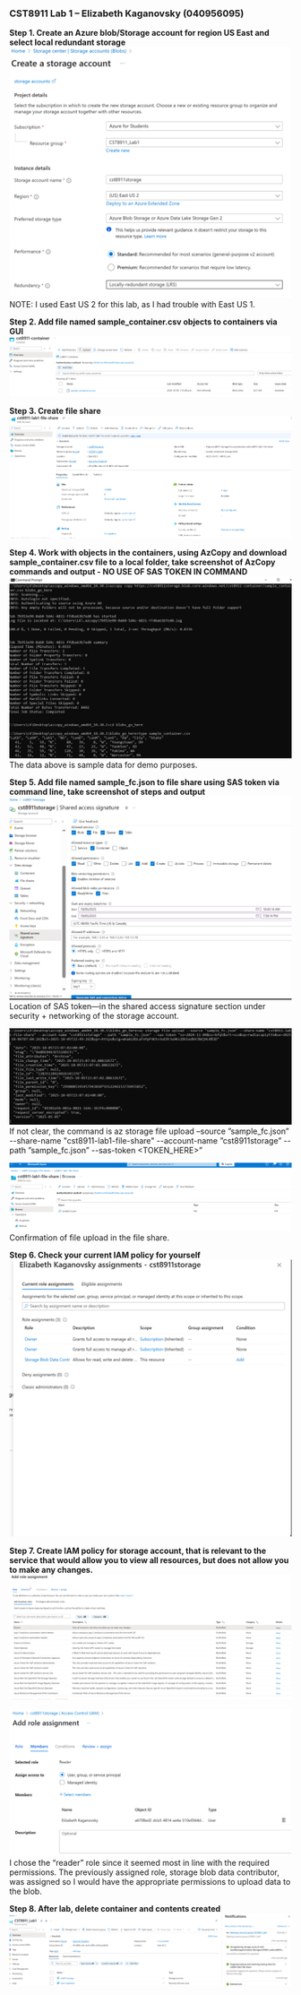 ### CST8911 Lab 1 – Elizabeth Kaganovsky (040956095) 

**Step 1. Create an Azure blob/Storage account for region US East and select local redundant storage**
![image](/Screenshots/Step_1.PNG)
NOTE: I used East US 2 for this lab, as I had trouble with East US 1. 

**Step 2. Add file named sample_container.csv objects to containers via GUI**
![image](/Screenshots/Step_2.PNG)

**Step 3. Create file share**
![image](/Screenshots/Step_3.PNG)

**Step 4. Work with objects in the containers, using AzCopy and download sample_container.csv file to a local folder, take screenshot of AzCopy commands and output - NO USE OF SAS TOKEN IN COMMAND**
![image](/Screenshots/Step_4.PNG)
The data above is sample data for demo purposes.

**Step 5. Add file named sample_fc.json to file share using SAS token via command line, take screenshot of steps and output**
![image](/Screenshots/Step_5_a.PNG)
Location of SAS token—in the shared access signature section under security + networking of the storage account.

![image](/Screenshots/Step_5_b.PNG)
If not clear, the command is az storage file upload –source ”sample_fc.json” --share-name "cst8911-lab1-file-share" --account-name ”cst8911storage” --path ”sample_fc.json” --sas-token <TOKEN_HERE>” 

![image](/Screenshots/Step_5_c_2.PNG)
Confirmation of file upload in the file share.

**Step 6. Check your current IAM policy for yourself**
![image](/Screenshots/Step_6.PNG)

**Step 7. Create IAM policy for storage account, that is relevant to the service that would allow you to view all resources, but does not allow you to make any changes.**
![image](/Screenshots/Step_7_a.PNG)

![image](/Screenshots/Step_7_b.PNG)
I chose the “reader” role since it seemed most in line with the required permissions. The previously assigned role, storage blob data contributor, was assigned so I would have the appropriate permissions to upload data to the blob. 

**Step 8.  After lab, delete container and contents created**
![image](/Screenshots/Step_8_a.PNG)



